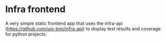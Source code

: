 # Infra frontend
A very simple static frontend app that uses the infra-api (https://github.com/uio-bmi/infra-api) to display test results and coverage for python projects.

